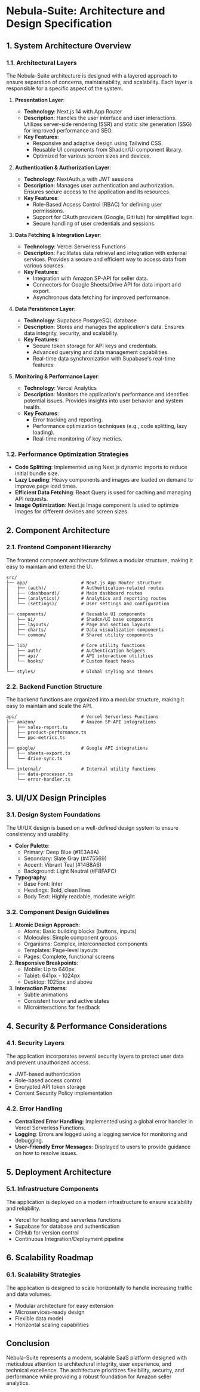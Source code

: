 # Nebula-Suite: Architecture and Design Specification

## 1. System Architecture Overview

### 1.1. Architectural Layers

The Nebula-Suite architecture is designed with a layered approach to ensure separation of concerns, maintainability, and scalability. Each layer is responsible for a specific aspect of the system.

1.  **Presentation Layer**:
    *   **Technology**: Next.js 14 with App Router
    *   **Description**: Handles the user interface and user interactions. Utilizes server-side rendering (SSR) and static site generation (SSG) for improved performance and SEO.
    *   **Key Features**:
        *   Responsive and adaptive design using Tailwind CSS.
        *   Reusable UI components from Shadcn/UI component library.
        *   Optimized for various screen sizes and devices.

2.  **Authentication &amp; Authorization Layer**:
    *   **Technology**: NextAuth.js with JWT sessions
    *   **Description**: Manages user authentication and authorization. Ensures secure access to the application and its resources.
    *   **Key Features**:
        *   Role-Based Access Control (RBAC) for defining user permissions.
        *   Support for OAuth providers (Google, GitHub) for simplified login.
        *   Secure handling of user credentials and sessions.

3.  **Data Fetching &amp; Integration Layer**:
    *   **Technology**: Vercel Serverless Functions
    *   **Description**: Facilitates data retrieval and integration with external services. Provides a secure and efficient way to access data from various sources.
    *   **Key Features**:
        *   Integration with Amazon SP-API for seller data.
        *   Connectors for Google Sheets/Drive API for data import and export.
        *   Asynchronous data fetching for improved performance.

4.  **Data Persistence Layer**:
    *   **Technology**: Supabase PostgreSQL database
    *   **Description**: Stores and manages the application's data. Ensures data integrity, security, and scalability.
    *   **Key Features**:
        *   Secure token storage for API keys and credentials.
        *   Advanced querying and data management capabilities.
        *   Real-time data synchronization with Supabase's real-time features.

5.  **Monitoring &amp; Performance Layer**:
    *   **Technology**: Vercel Analytics
    *   **Description**: Monitors the application's performance and identifies potential issues. Provides insights into user behavior and system health.
    *   **Key Features**:
        *   Error tracking and reporting.
        *   Performance optimization techniques (e.g., code splitting, lazy loading).
        *   Real-time monitoring of key metrics.

### 1.2. Performance Optimization Strategies

*   **Code Splitting**: Implemented using Next.js dynamic imports to reduce initial bundle size.
*   **Lazy Loading**: Heavy components and images are loaded on demand to improve page load times.
*   **Efficient Data Fetching**: React Query is used for caching and managing API requests.
*   **Image Optimization**: Next.js Image component is used to optimize images for different devices and screen sizes.

## 2. Component Architecture

### 2.1. Frontend Component Hierarchy

The frontend component architecture follows a modular structure, making it easy to maintain and extend the UI.

```
src/
├── app/                    # Next.js App Router structure
│   ├── (auth)/             # Authentication-related routes
│   ├── (dashboard)/        # Main dashboard routes
│   ├── (analytics)/        # Analytics and reporting routes
│   └── (settings)/         # User settings and configuration
│
├── components/             # Reusable UI components
│   ├── ui/                 # Shadcn/UI base components
│   ├── layouts/            # Page and section layouts
│   ├── charts/             # Data visualization components
│   └── common/             # Shared utility components
│
├── lib/                    # Core utility functions
│   ├── auth/               # Authentication helpers
│   ├── api/                # API interaction utilities
│   └── hooks/              # Custom React hooks
│
└── styles/                 # Global styling and themes
```

### 2.2. Backend Function Structure

The backend functions are organized into a modular structure, making it easy to maintain and scale the API.

```
api/                        # Vercel Serverless Functions
├── amazon/                 # Amazon SP-API integrations
│   ├── sales-report.ts
│   ├── product-performance.ts
│   └── ppc-metrics.ts
│
├── google/                 # Google API integrations
│   ├── sheets-export.ts
│   └── drive-sync.ts
│
└── internal/               # Internal utility functions
    ├── data-processor.ts
    └── error-handler.ts
```

## 3. UI/UX Design Principles

### 3.1. Design System Foundations

The UI/UX design is based on a well-defined design system to ensure consistency and usability.

*   **Color Palette**:
    *   Primary: Deep Blue (#1E3A8A)
    *   Secondary: Slate Gray (#475569)
    *   Accent: Vibrant Teal (#14B8A6)
    *   Background: Light Neutral (#F8FAFC)
*   **Typography**:
    *   Base Font: Inter
    *   Headings: Bold, clean lines
    *   Body Text: Highly readable, moderate weight

### 3.2. Component Design Guidelines

1.  **Atomic Design Approach**:
    *   Atoms: Basic building blocks (buttons, inputs)
    *   Molecules: Simple component groups
    *   Organisms: Complex, interconnected components
    *   Templates: Page-level layouts
    *   Pages: Complete, functional screens
2.  **Responsive Breakpoints**:
    *   Mobile: Up to 640px
    *   Tablet: 641px - 1024px
    *   Desktop: 1025px and above
3.  **Interaction Patterns**:
    *   Subtle animations
    *   Consistent hover and active states
    *   Microinteractions for feedback

## 4. Security &amp; Performance Considerations

### 4.1. Security Layers

The application incorporates several security layers to protect user data and prevent unauthorized access.

*   JWT-based authentication
*   Role-based access control
*   Encrypted API token storage
*   Content Security Policy implementation

### 4.2. Error Handling

*   **Centralized Error Handling**: Implemented using a global error handler in Vercel Serverless Functions.
*   **Logging**: Errors are logged using a logging service for monitoring and debugging.
*   **User-Friendly Error Messages**: Displayed to users to provide guidance on how to resolve issues.

## 5. Deployment Architecture

### 5.1. Infrastructure Components

The application is deployed on a modern infrastructure to ensure scalability and reliability.

*   Vercel for hosting and serverless functions
*   Supabase for database and authentication
*   GitHub for version control
*   Continuous Integration/Deployment pipeline

## 6. Scalability Roadmap

### 6.1. Scalability Strategies

The application is designed to scale horizontally to handle increasing traffic and data volumes.

*   Modular architecture for easy extension
*   Microservices-ready design
*   Flexible data model
*   Horizontal scaling capabilities

## Conclusion

Nebula-Suite represents a modern, scalable SaaS platform designed with meticulous attention to architectural integrity, user experience, and technical excellence. The architecture prioritizes flexibility, security, and performance while providing a robust foundation for Amazon seller analytics.
